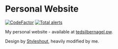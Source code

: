# Personal Website
[![CodeFactor](https://www.codefactor.io/repository/github/tedsilb/personal-site/badge)](https://www.codefactor.io/repository/github/tedsilb/personal-site) [![Total alerts](https://img.shields.io/lgtm/alerts/g/tedsilb/personal-site.svg?logo=lgtm&logoWidth=18)](https://lgtm.com/projects/g/tedsilb/personal-site/alerts/)

My personal website - available at [tedsilbernagel.pw](https://tedsilbernagel.pw).

Design by [Styleshout](https://www.styleshout.com/), heavily modified by me.
